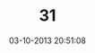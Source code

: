 ---
layout: post
title:  "31"
date: 03-10-2013 20:51:08
categories: jekyll update
language: 'ru'
image: 031.png
---
